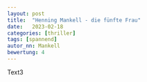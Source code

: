 ```yaml
---
layout: post
title:  "Henning Mankell - die fünfte Frau"
date:   2023-02-18
categories: [thriller]
tags: [spannend]
autor_nn: Mankell
bewertung: 4
---
```


Text3

